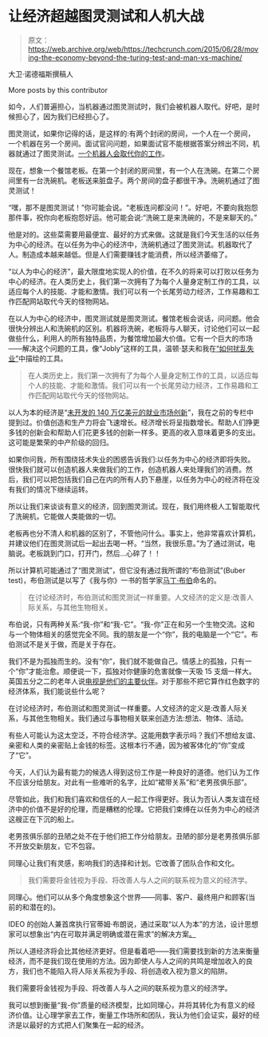 # 让经济超越图灵测试和人机大战

> 原文：<https://web.archive.org/web/https://techcrunch.com/2015/06/28/moving-the-economy-beyond-the-turing-test-and-man-vs-machine/>

大卫·诺德福斯撰稿人

More posts by this contributor

如今，人们普遍担心，当机器通过图灵测试时，我们会被机器人取代。好吧，是时候担心了，因为我们已经担心了。

图灵测试，如果你记得的话，是这样的:有两个封闭的房间，一个人在一个房间，一个机器在另一个房间。面试官问问题，如果面试官不能根据答案分辨出不同，机器就通过了图灵测试。[一个机器人会取代你的工作](https://web.archive.org/web/20230316040329/http://www.theatlantic.com/magazine/archive/2015/07/world-without-work/395294/)。

现在，想象一个餐馆老板。在第一个封闭的房间里，有一个人在洗碗。在第二个房间里有一台洗碗机。老板送来脏盘子。两个房间的盘子都很干净。洗碗机通过了图灵测试！

“嘿，那不是图灵测试！”你可能会说。“老板连问都没问！”。好吧，不要向我抱怨那件事，祝你向老板抱怨好运。他可能会说:“洗碗工是来洗碗的，不是来聊天的。”

他是对的。这些菜需要用最便宜、最好的方式来做。这就是我们今天生活的以任务为中心的经济。在以任务为中心的经济中，洗碗机通过了图灵测试。机器取代了人。制造成本越来越低。但是人们需要赚钱才能消费，所以经济萎缩了。

“以人为中心的经济”，最大限度地实现人的价值，在不久的将来可以打败以任务为中心的经济。在人类历史上，我们第一次拥有了为每个人量身定制工作的工具，以适应每个人的技能、才能和激情。我们可以有一个长尾劳动力经济，工作易趣和工作匹配网站取代今天的怪物网站。

在以人为中心的经济中，图灵测试就是图灵测试。餐馆老板会说话，问问题。他会很快分辨出人和洗碗机的区别。机器将洗碗，老板将与人聊天，讨论他们可以一起做些什么，利用人的所有独特品质，为餐馆增加最大价值。它有一个巨大的市场——解决这个问题的工具，像“Jobly”这样的工具，温顿·瑟夫和我在[“如何扰乱失业”](https://web.archive.org/web/20230316040329/http://i4j.info/2014/07/disrupting-unemployment/)中描绘的工具。

> 在人类历史上，我们第一次拥有了为每个人量身定制工作的工具，以适应每个人的技能、才能和激情。我们可以有一个长尾劳动力经济，工作易趣和工作匹配网站取代今天的怪物网站。

以人为本的经济是“[未开发的 140 万亿美元的就业市场创新](https://web.archive.org/web/20230316040329/https://techcrunch.com/2015/02/21/the-untapped-140-trillion-innovation-for-jobs-market/)”，我在之前的专栏中提到过。价值创造和生产力将会飞速增长。经济增长将呈指数增长。帮助人们挣更多钱的创新会和帮助人们花更多钱的创新一样多。更高的收入意味着更多的支出。这可能是繁荣的中产阶级的回归。

如果你问我，所有围绕技术失业的困惑告诉我们:以任务为中心的经济即将失败。很快我们就可以创造机器人来做我们的工作，创造机器人来处理我们的消费。然后，我们可以把包括我们自己在内的所有人扔下悬崖，以任务为中心的经济将在没有我们的情况下继续运转。

所以让我们来谈谈有意义的经济，回到图灵测试。现在，我们用终极人工智能取代了洗碗机，它能做人类能做的一切。

老板再也分不清人和机器的区别了，不管他问什么。事实上，他非常喜欢计算机，并建议他们在图灵测试后一起出去喝一杯。“当然，我很乐意。”为了通过测试，电脑说。老板跳到门口，打开门，然后…心碎了！！

所以计算机可能通过了“图灵测试”，但它没有通过我所谓的“布伯测试”(Buber test)，布伯测试是以写了《我与你》一书的哲学家[马丁·布伯](https://web.archive.org/web/20230316040329/https://en.wikipedia.org/wiki/Martin_Buber)命名的。

> 在讨论经济时，布伯测试和图灵测试一样重要。人文经济的定义是:改善人际关系，与其他生物相关。

布伯说，只有两种关系:“我-你”和“我-它”。“我-你”正在和另一个生物交流。这和与一个物体相关的感觉完全不同。我的朋友是一个“你”，我的电脑是一个“它”。布伯测试不是关于做，而是关于存在。

我们不是为孤独而生的。没有“你”，我们就不能做自己。情感上的孤独，只有一个“你”才能治愈。顺便说一下，孤独对你健康的危害就像一天吸 15 支烟一样大。英国五分之二的老年人说[电视是他们的主要伙伴](https://web.archive.org/web/20230316040329/http://www.ageuk.org.uk/Documents/EN-GB/For-professionals/Policy/ID202014_agenda_for_later_life_report_2014.pdf?dtrk=true)。对于那些不把它算作红色数字的经济体系，我们能说些什么呢？

在讨论经济时，布伯测试和图灵测试一样重要。人文经济的定义是:改善人际关系，与其他生物相关。我们通过与事物相关联来创造方法:想法、物体、活动。

有些人可能认为这太空泛，不符合经济学。这能用数字表示吗？我们不想给友谊、亲密和人类的亲密贴上金钱的标签。这根本行不通，因为被客体化的“你”变成了“它”。

今天，人们认为最有能力的候选人得到这份工作是一种良好的道德。他们认为工作不应该分给朋友。对此有一些难听的名字，比如“裙带关系”和“老男孩俱乐部”。

尽管如此，我们和我们喜欢和信任的人一起工作得更好。我认为否认人类友谊在经济中的价值不是好的伦理，而是糟糕的伦理。它把我们束缚在以任务为中心的经济这艘正在下沉的船上。

老男孩俱乐部的丑陋之处不在于他们把工作分给朋友。丑陋的部分是老男孩俱乐部不开放交新朋友，它不包容。

同理心让我们有灵感，影响我们的选择和计划。它改善了团队合作和文化。

> 我们需要将金钱视为手段、将改善人与人之间的联系视为意义的经济学。

同理心。他们可以从多个角度想象这个世界——同事、客户、最终用户和顾客(当前的和潜在的)。

IDEO 的创始人兼首席执行官蒂姆·布朗说，通过采取“以人为本”的方法，设计思想家可以想象出“内在可取并满足明确或潜在需求”的解决方案[。](https://web.archive.org/web/20230316040329/http://www.fredonia.edu/pr/web/pdf/HBR-Timbrown.pdf)

所以人道经济将会比其他经济更好。但是看着吧——我们需要找到新的方法来衡量经济，而不是我们现在使用的方法。因为即使人与人之间的共鸣是增加收入的良方，我们也不能陷入将人际关系视为手段、将创造收入视为意义的陷阱。

我们需要将金钱视为手段、将改善人与人之间的联系视为意义的经济学。

我可以想到衡量“我-你”质量的经济模型，比如同理心，并将其转化为有意义的经济价值。让心理学家去工作，衡量工作场所和团队，我认为他们会证实，最好的经济是以最好的方式把人们聚集在一起的经济。